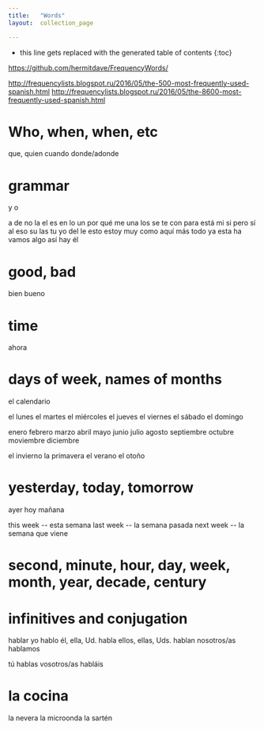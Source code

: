 ```yaml
---
title:   "Words"
layout:  collection_page

---
```


* this line gets replaced with the generated table of contents
{:toc}


<https://github.com/hermitdave/FrequencyWords/>
    
<http://frequencylists.blogspot.ru/2016/05/the-500-most-frequently-used-spanish.html>
<http://frequencylists.blogspot.ru/2016/05/the-8600-most-frequently-used-spanish.html>

# Who, when, when, etc

que, quien
cuando
donde/adonde

# grammar

y
o

a
de
no
la
el
es
en
lo
un
por
qué
me
una
los
se
te
con
para
está
mi
si
pero
sí
al
eso
su
las
tu
yo
del
le
esto
estoy
muy
como
aquí
más
todo
ya
esta
ha
vamos
algo
así
hay
él

# good, bad

bien
bueno

# time

ahora

# days of week, names of months

el calendario

el lunes
el martes
el miércoles
el jueves
el viernes
el sábado
el domingo

enero
febrero
marzo
abril
mayo
junio
julio
agosto
septiembre
octubre
moviembre
diciembre

el invierno
la primavera
el verano
el otoño

# yesterday, today, tomorrow

ayer
hoy
mañana

this week -- esta semana
last week -- la semana pasada
next week -- la semana que viene

# second, minute, hour, day, week, month, year, decade, century


# infinitives and conjugation

hablar
yo hablo
él, ella, Ud. habla
ellos, ellas, Uds. hablan
nosotros/as hablamos

tú hablas
vosotros/as habláis

# la cocina

la nevera
la microonda
la sartén

